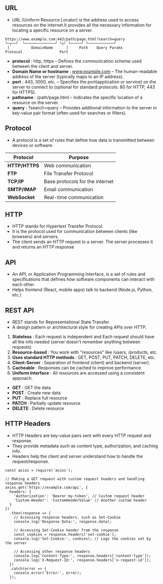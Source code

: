 ## URL
- URL (Uniform Resource Locator) is the address used to access resources on the internet.It provides all the necessary information for locating a specific resource on a server.
```
https://www.example.com:443/path/page.html?search=query
└─┬──┘  └──────────────┘ └┬┘ └─────┘ └────────────┘ 
 │          DomainName      │     Path    Query Params 
Protocol                 Port
```

- **protocol** :	http, https – Defines the communication scheme used between the client and server.
- **Domain Name or hostname** :		www.example.com – The human-readable address of the server (typically maps to an IP address).
- **port** :		443, 3000, etc. – Specifies the port(application or service) on the server to connect to (optional for standard protocols: 80 for HTTP, 443 for HTTPS).
- **pathname** :	/path/page.html – Indicates the specific location of a resource on the server.
- **query** : 		?search=query – Provides additional information to the server in key-value pair format (often used for searches or filters).

## Protocol
- A protocol is a set of rules that define how data is transmitted between devices or software.
  
  
| Protocol       | Purpose                         |
| -------------- | ------------------------------- |
| **HTTP/HTTPS** | Web communication               |
| **FTP**        | File Transfer Protocol          |
| **TCP/IP**     | Base protocols for the internet |
| **SMTP/IMAP**  | Email communication             |
| **WebSocket**  | Real-time communication         |


## HTTP
- HTTP stands for Hypertext Transfer Protocol.
- It is the protocol used for communication between clients (like browsers) and servers.
- The client sends an HTTP request to a server. The server processes it and returns an HTTP response

## API
- An API, or Application Programming Interface, is a set of rules and specifications that defines how software components can interact with each other.
- Helps frontend (React, mobile apps) talk to backend (Node.js, Python, etc.)

## REST API
- REST stands for Representational State Transfer.
- A design pattern or architectural style for creating APIs over HTTP.
1. **Stateless** : Each request is independent and Each request should have all the info needed (server doesn’t remember anything between requests)
2. **Resource-based** : 	You work with "resources" like /users, /products, etc.
3. **Uses standard HTTP methods** : GET, POST, PUT, PATCH, DELETE, etc.
4. **Client-Server** : Separation of frontend (client) and backend (server).
5. **Cacheable** : Responses can be cached to improve performance.
6. **Uniform Interface** : All resources are accessed using a consistent approach.

- **GET**    : GET the data       
- **POST**   : Create new data      
- **PUT**    : Replace full resource
- **PATCH**  : Partially update resource
- **DELETE** : Delete resource

## HTTP Headers
- HTTP Headers are key-value pairs sent with every HTTP request and response.
- They provide metadata such as content type, authorization, and caching info.
- Headers help the client and server understand how to handle the request/response.


```
const axios = require('axios');

// Making a GET request with custom request headers and handling response headers
axios.get('https://example.com/api', {
  headers: {
    'Authorization': 'Bearer my-token', // Custom request header
    'Custom-Header': 'CustomHeaderValue' // Another custom header
  }
})
  .then(response => {
    // Accessing response headers, such as Set-Cookie
    console.log('Response Data:', response.data);

    // Accessing Set-Cookie header from the response
    const cookies = response.headers['set-cookie'];
    console.log('Set-Cookie:', cookies); // Logs the cookies set by the server

    // Accessing other response headers
    console.log('Content-Type:', response.headers['content-type']);
    console.log('X-Request-ID:', response.headers['x-request-id']);
  })
  .catch(error => {
    console.error('Error:', error);
  });
```


